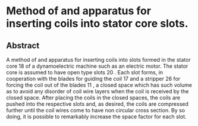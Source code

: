 # Method of and apparatus for inserting coils into stator core slots.

## Abstract
A method of and apparatus for inserting coils into slots formed in the stator core 18 of a dynamoelectric machine such as an electric motor. The stator core is assumed to have open type slots 20 . Each slot forms, in cooperation with the blades for guiding the coil 17 and a stripper 26 for forcing the coil out of the blades 11 , a closed space which has such volume as to avoid any disorder of coil wire layers when the coil is received by the closed space. After placing the coils in the closed spaces, the coils are pushed into the respective slots and, as desired, the coils are compressed further until the coil wires come to have non circular cross section. By so doing, it is possible to remarkably increase the space factor for each slot.